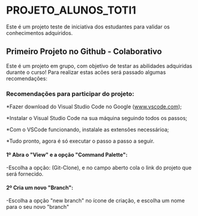 # PROJETO_ALUNOS_TOTI1
Este é um projeto teste de iniciativa dos estudantes para validar os conhecimentos adquiridos.

## Primeiro Projeto no Github - Colaborativo
Este é um projeto em grupo, com objetivo de testar as abilidades adquiridas durante o curso!
Para realizar estas acões será passado algumas recomendações:

### Recomendações para participar do projeto:
*Fazer download do Visual Studio Code no Google (www.vscode.com);  

*Instalar o Visual Studio Code na sua máquina seguindo todos os passos;  

*Com o VSCode funcionando, instalale as extensões necessárioa;  

*Tudo pronto, agora é só executar o passo a passo a seguir.

#### 1º Abra o "View" e a opção "Command Palette":
-Escolha a opção: (Git-Clone), e no campo aberto cola o link do projeto que será fornecido.
#### 2º Cria um novo "Branch":
-Escolha a opção "new branch" no ícone de criação, e escolha um nome para o seu novo "branch"




